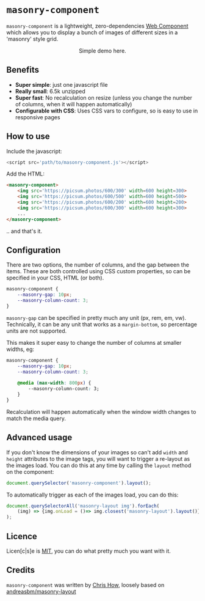 # `masonry-component`

`masonry-component` is a lightweight, zero-dependencies [Web Component](https://developer.mozilla.org/en-US/docs/Web/API/Web_components) which allows you to display a bunch of images of different sizes in a 'masonry' style grid. 

<p align="center">Simple demo here.</p>

## Benefits

 - **Super simple**: just one javascript file
 - **Really small**: 6.5k unzipped
 - **Super fast**: No recalculation on resize (unless you change the number of columns, when it will happen automatically)
 - **Configurable with CSS**: Uses CSS vars to configure, so is easy to use in responsive pages
 
 ## How to use
 Include the javascript:
 ```javascript
 <script src='path/to/masonry-component.js'></script>
 ```
Add the HTML:
```html
<masonry-component>
	<img src='https://picsum.photos/600/300' width=600 height=300>
	<img src='https://picsum.photos/600/500' width=600 height=500>
	<img src='https://picsum.photos/600/200' width=600 height=200>
	<img src='https://picsum.photos/600/300' width=600 height=300>
	...
</masonry-component>
```
.. and that's it. 

## Configuration
There are two options, the number of columns, and the gap between the items. These are both controlled using CSS custom properties, so can be specified in your CSS, HTML (or both). 
```css
masonry-component {
	--masonry-gap: 10px;
	--masonry-column-count: 3;
}
```
`masonry-gap` can be specified in pretty much any unit (px, rem, em, vw). Technically, it can be any unit that works as a `margin-bottom`, so percentage units are not supported. 

This makes it super easy to change the number of columns at smaller widths, eg:
```css
masonry-component {
	--masonry-gap: 10px;
	--masonry-column-count: 3;
	
	@media (max-width: 800px) {
		--masonry-column-count: 3;
	}
}
```
Recalculation will happen automatically when the window width changes to match the media query.  

## Advanced usage
If you don't know the dimensions of your images so can't add `width` and `height` attributes to the image tags, you will want to trigger a re-layout as the images load. You can do this at any time by calling the `layout` method on the component:
```javascript
document.querySelector('masonry-component').layout();
```
To automatically trigger as each of the images load, you can do this:
```javascript
document.querySelectorAll('masonry-layout img').forEach(
	(img) => {img.onLoad = ()=> img.closest('masonry-layout').layout()}
);
```
## Licence
Licen[c|s]e is [MIT](https://opensource.org/license/mit/), you can do what pretty much you want with it. 

## Credits
`masonry-component` was written by [Chris How](https://github.com/chrishow/), loosely based on [andreasbm/masonry-layout](https://github.com/andreasbm/masonry-layout)